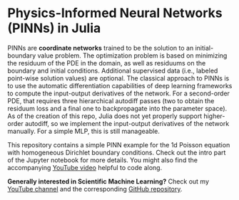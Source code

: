 # Physics-Informed Neural Networks (PINNs) in Julia 

PINNs are **coordinate networks** trained to be the solution to an
initial-boundary value problem. The optimization problem is based on minimizing
the residuum of the PDE in the domain, as well as residuums on the boundary and
initial conditions. Additional supervised data (i.e., labeled point-wise
solution values) are optional. The classical approach to PINNs is to use the
automatic differentiation capabilities of deep learning frameworks to compute
the input-output derivatives of the network. For a second-order PDE, that
requires three hierarchical autodiff passes (two to obtain the residuum loss and
a final one to backpropagate into the parameter space). As of the creation of
this repo, Julia does not yet properly support higher-order autodiff, so we
implement the input-output derivatives of the network manually. For a simple
MLP, this is still manageable.

This repository contains a simple PINN example for the 1d Poisson equation with
homogeneous Dirichlet boundary conditions. Check out the intro part of the
Jupyter notebook for more details. You might also find the accompanying [YouTube
video](https://youtu.be/Xfb7tqs7gQA) helpful to code along.

**Generally interested in Scientific Machine Learning?** Check out my [YouTube
channel](https://www.youtube.com/@machinelearningsimulation) and the
corresponding [GitHub
repository](https://github.com/Ceyron/machine-learning-and-simulation).
